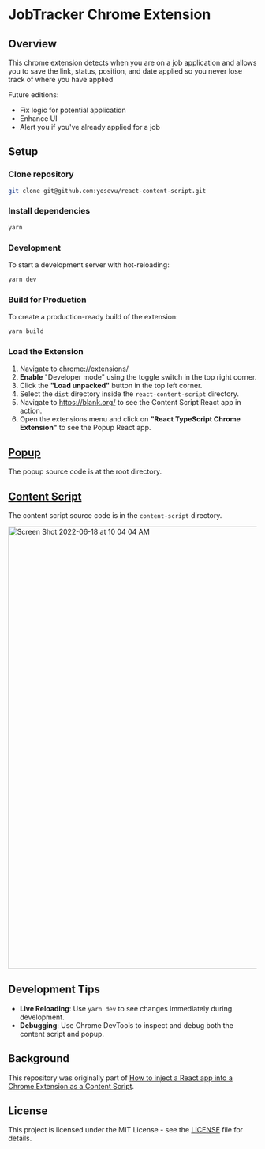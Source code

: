 # JobTracker Chrome Extension

## Overview

This chrome extension detects when you are on a job application and allows you to save the link, status, position, and date applied so you never lose track of where you have applied

Future editions: 
  - Fix logic for potential application
  - Enhance UI
  - Alert you if you've already applied for a job

## Setup

### Clone repository
```sh
git clone git@github.com:yosevu/react-content-script.git
```

### Install dependencies
```sh
yarn
```

### Development

To start a development server with hot-reloading:

```sh
yarn dev
```

### Build for Production

To create a production-ready build of the extension:

```sh
yarn build
```

### Load the Extension

1. Navigate to [chrome://extensions/](chrome://extensions/)
2. **Enable** "Developer mode" using the toggle switch in the top right corner.
3. Click the **"Load unpacked"** button in the top left corner.
4. Select the `dist` directory inside the `react-content-script` directory.
5. Navigate to https://blank.org/ to see the Content Script React app in action.
6. Open the extensions menu and click on **"React TypeScript Chrome Extension"** to see the Popup React app.

## [Popup](https://developer.chrome.com/docs/extensions/mv3/user_interface/#popup)

The popup source code is at the root directory.

## [Content Script](https://developer.chrome.com/docs/extensions/mv3/content_scripts/)

The content script source code is in the `content-script` directory.

<img width="895" alt="Screen Shot 2022-06-18 at 10 04 04 AM" src="https://user-images.githubusercontent.com/16216104/174416528-6e5ad272-5faa-41d4-a717-c210ed4924b0.png">

## Development Tips

- **Live Reloading**: Use `yarn dev` to see changes immediately during development.
- **Debugging**: Use Chrome DevTools to inspect and debug both the content script and popup.

## Background

This repository was originally part of [How to inject a React app into a Chrome Extension as a Content Script](https://medium.com/@yosevu/how-to-inject-a-react-app-into-a-chrome-extension-as-a-content-script-3a038f611067). 

## License

This project is licensed under the MIT License - see the [LICENSE](LICENSE) file for details.
